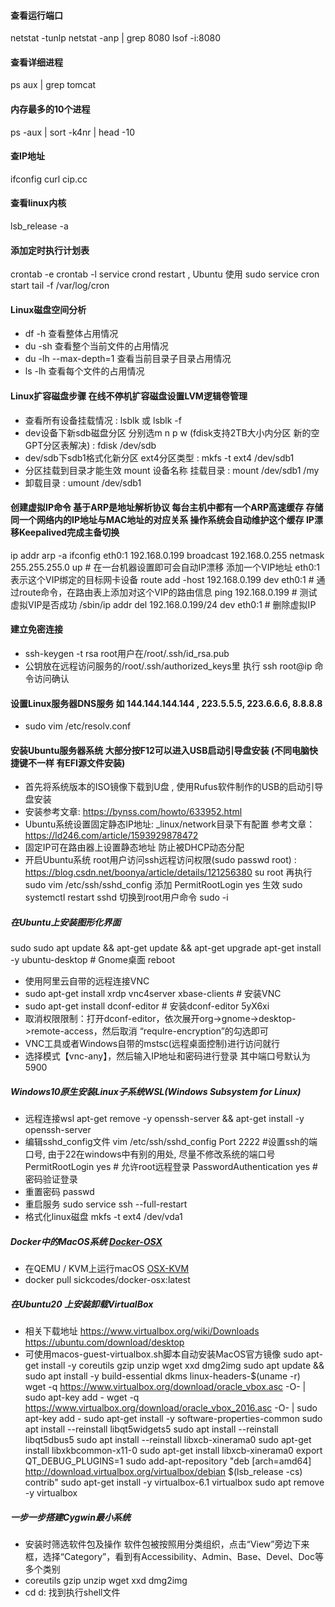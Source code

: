 #### 查看运行端口

netstat -tunlp
netstat -anp | grep 8080
lsof -i:8080

#### 查看详细进程

ps aux | grep tomcat

#### 内存最多的10个进程

ps -aux | sort -k4nr | head -10

#### 查IP地址

ifconfig
curl cip.cc

#### 查看linux内核

lsb_release -a

#### 添加定时执行计划表

crontab -e
crontab -l
service crond restart , Ubuntu 使用 sudo service cron start
tail -f /var/log/cron

#### Linux磁盘空间分析

- df -h 查看整体占用情况
- du -sh 查看整个当前文件的占用情况
- du -lh --max-depth=1 查看当前目录子目录占用情况
- ls -lh 查看每个文件的占用情况

#### Linux扩容磁盘步骤  在线不停机扩容磁盘设置LVM逻辑卷管理

- 查看所有设备挂载情况 :  lsblk 或 lsblk -f 
- dev设备下新sdb磁盘分区 分别选m n p w (fdisk支持2TB大小内分区 新的空GPT分区表解决) :  fdisk /dev/sdb
- dev/sdb下sdb1格式化新分区 ext4分区类型 :  mkfs -t ext4 /dev/sdb1
- 分区挂载到目录才能生效 mount 设备名称 挂载目录 :  mount /dev/sdb1 /my
- 卸载目录 :  umount /dev/sdb1

#### 创建虚拟IP命令 基于ARP是地址解析协议 每台主机中都有一个ARP高速缓存 存储同一个网络内的IP地址与MAC地址的对应关系 操作系统会自动维护这个缓存 IP漂移Keepalived完成主备切换

ip addr
arp -a
ifconfig eth0:1 192.168.0.199 broadcast 192.168.0.255 netmask 255.255.255.0 up  # 在一台机器设置即可会自动IP漂移 添加一个VIP地址  eth0:1表示这个VIP绑定的目标网卡设备
route add -host 192.168.0.199 dev eth0:1                  # 通过route命令，在路由表上添加对这个VIP的路由信息
ping 192.168.0.199                                        # 测试虚拟VIP是否成功
/sbin/ip addr del 192.168.0.199/24 dev eth0:1             # 删除虚拟IP

#### 建立免密连接

- ssh-keygen -t rsa root用户在/root/.ssh/id_rsa.pub
- 公钥放在远程访问服务的/root/.ssh/authorized_keys里 执行 ssh root@ip 命令访问确认

#### 设置Linux服务器DNS服务 如 144.144.144.144 , 223.5.5.5, 223.6.6.6, 8.8.8.8

- sudo vim /etc/resolv.conf

#### 安装Ubuntu服务器系统 大部分按F12可以进入USB启动引导盘安装 (不同电脑快捷键不一样 有EFI源文件安装)

- 首先将系统版本的ISO镜像下载到U盘 , 使用Rufus软件制作的USB的启动引导盘安装
- 安装参考文章: https://bynss.com/howto/633952.html
- Ubuntu系统设置固定静态IP地址: _linux/network目录下有配置 参考文章：https://ld246.com/article/1593929878472
- 固定IP可在路由器上设置静态地址 防止被DHCP动态分配
- 开启Ubuntu系统 root用户访问ssh远程访问权限(sudo passwd root)  : https://blog.csdn.net/boonya/article/details/121256380
   su root 再执行 sudo vim /etc/ssh/sshd_config 添加 PermitRootLogin yes  生效 sudo systemctl restart sshd  切换到root用户命令 sudo -i

##### 在Ubuntu上安装图形化界面

sudo sudo apt update && apt-get update && apt-get upgrade
apt-get install -y ubuntu-desktop # Gnome桌面
reboot

- 使用阿里云自带的远程连接VNC
- sudo apt-get install xrdp vnc4server xbase-clients # 安装VNC
- sudo apt-get install dconf-editor # 安装dconf-editor 5yX6xi
- 取消权限限制：打开dconf-editor，依次展开org->gnome->desktop->remote-access，然后取消 “requlre-encryption”的勾选即可
- VNC工具或者Windows自带的mstsc(远程桌面控制)进行访问就行
- 选择模式【vnc-any】，然后输入IP地址和密码进行登录 其中端口号默认为5900

##### Windows10原生安装Linux子系统WSL(Windows Subsystem for Linux)

- 远程连接wsl apt-get remove -y openssh-server && apt-get install -y openssh-server
- 编辑sshd_config文件 vim /etc/ssh/sshd_config
  Port 2222 #设置ssh的端口号, 由于22在windows中有别的用处, 尽量不修改系统的端口号
  PermitRootLogin yes # 允许root远程登录
  PasswordAuthentication yes # 密码验证登录
- 重置密码 passwd
- 重启服务 sudo service ssh --full-restart
- 格式化linux磁盘 mkfs -t ext4 /dev/vda1

##### Docker中的MacOS系统 [Docker-OSX](https://github.com/sickcodes/Docker-OSX)

- 在QEMU / KVM上运行macOS [OSX-KVM](https://github.com/kholia/OSX-KVM)
- docker pull sickcodes/docker-osx:latest

##### 在Ubuntu20 上安装卸载VirtualBox

- 相关下载地址 https://www.virtualbox.org/wiki/Downloads  https://ubuntu.com/download/desktop
- 可使用macos-guest-virtualbox.sh脚本自动安装MacOS官方镜像 sudo apt-get install -y coreutils gzip unzip wget xxd dmg2img
  sudo apt update && sudo apt install -y build-essential dkms linux-headers-$(uname -r)  
  wget -q https://www.virtualbox.org/download/oracle_vbox.asc -O- | sudo apt-key add -
  wget -q https://www.virtualbox.org/download/oracle_vbox_2016.asc -O- | sudo apt-key add -
  sudo apt-get install -y software-properties-common
  sudo apt install --reinstall libqt5widgets5
  sudo apt install --reinstall libqt5dbus5
  sudo apt install --reinstall libxcb-xinerama0
  sudo apt-get install libxkbcommon-x11-0
  sudo apt-get install libxcb-xinerama0
  export QT_DEBUG_PLUGINS=1
  sudo add-apt-repository "deb [arch=amd64] http://download.virtualbox.org/virtualbox/debian $(lsb_release -cs) contrib"
  sudo apt-get install -y virtualbox-6.1
  virtualbox
  sudo apt remove -y virtualbox

##### 一步一步搭建Cygwin最小系统

- 安装时筛选软件包及操作 软件包被按照用分类组织，点击“View”旁边下来框，选择“Category”，看到有Accessibility、Admin、Base、Devel、Doc等多个类别
- coreutils gzip unzip wget xxd dmg2img
- cd d: 找到执行shell文件
